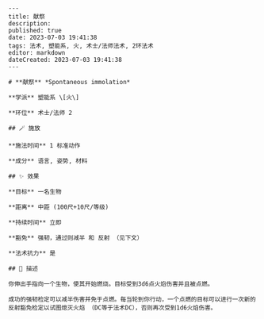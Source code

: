 
    ---
    title: 献祭
    description: 
    published: true
    date: 2023-07-03 19:41:38
    tags: 法术, 塑能系, 火, 术士/法师法术, 2环法术
    editor: markdown
    dateCreated: 2023-07-03 19:41:38
    ---

    # **献祭** *Spontaneous immolation*

    **学派** 塑能系 \[火\] 

    **环位** 术士/法师 2

    ## 🪄 施放

    **施法时间** 1 标准动作

    **成分** 语言, 姿势, 材料

    ## ✨ 效果 

    **目标** 一名生物 

    **距离** 中距 (100尺+10尺/等级)  

    **持续时间** 立即 

    **豁免** 强韧，通过则减半 和 反射 （见下文）

    **法术抗力** 是

    ## 📖 描述

    你伸出手指向一个生物，使其开始燃烧。目标受到3d6点火焰伤害并且被点燃。

    成功的强韧检定可以减半伤害并免于点燃。每当轮到你行动，一个点燃的目标可以进行一次新的反射豁免检定以试图熄灭火焰 （DC等于法术DC），否则再次受到1d6火焰伤害。
    